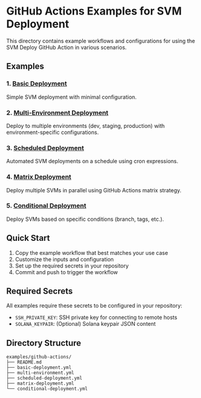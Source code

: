 # GitHub Actions Examples for SVM Deployment

This directory contains example workflows and configurations for using the SVM Deploy GitHub Action in various scenarios.

## Examples

### 1. [Basic Deployment](basic-deployment.yml)
Simple SVM deployment with minimal configuration.

### 2. [Multi-Environment Deployment](multi-environment.yml)
Deploy to multiple environments (dev, staging, production) with environment-specific configurations.

### 3. [Scheduled Deployment](scheduled-deployment.yml)
Automated SVM deployments on a schedule using cron expressions.

### 4. [Matrix Deployment](matrix-deployment.yml)
Deploy multiple SVMs in parallel using GitHub Actions matrix strategy.

### 5. [Conditional Deployment](conditional-deployment.yml)
Deploy SVMs based on specific conditions (branch, tags, etc.).

## Quick Start

1. Copy the example workflow that best matches your use case
2. Customize the inputs and configuration
3. Set up the required secrets in your repository
4. Commit and push to trigger the workflow

## Required Secrets

All examples require these secrets to be configured in your repository:

- `SSH_PRIVATE_KEY`: SSH private key for connecting to remote hosts
- `SOLANA_KEYPAIR`: (Optional) Solana keypair JSON content

## Directory Structure

```
examples/github-actions/
├── README.md
├── basic-deployment.yml
├── multi-environment.yml
├── scheduled-deployment.yml
├── matrix-deployment.yml
└── conditional-deployment.yml
```